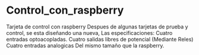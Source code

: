 # Control_con_raspberry
Tarjeta de control con raspberry
Despues de algunas tarjetas de prueba y control, se esta diseñando una nueva,
Las especificaciones:
Cuatro entradas optoacopladas.
Cuatro salidas libres de potencial (Mediante Reles)
Cuatro entradas analogicas
Del mismo tamaño que la raspberry.
